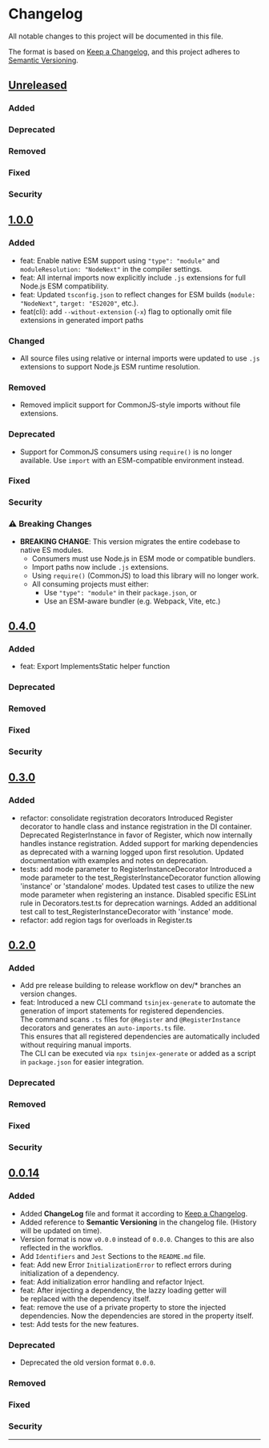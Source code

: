# Changelog

All notable changes to this project will be documented in this file.

The format is based on [Keep a Changelog](https://keepachangelog.com/en/1.1.0/),
and this project adheres to [Semantic Versioning](https://semver.org/spec/v2.0.0.html).

## [Unreleased]

### Added

### Deprecated

### Removed

### Fixed

### Security

## [1.0.0]

### Added

-   feat: Enable native ESM support using `"type": "module"` and `moduleResolution: "NodeNext"` in the compiler settings.
-   feat: All internal imports now explicitly include `.js` extensions for full Node.js ESM compatibility.
-   feat: Updated `tsconfig.json` to reflect changes for ESM builds (`module: "NodeNext"`, `target: "ES2020"`, etc.).
-   feat(cli): add `--without-extension` (`-x`) flag to optionally omit file extensions in generated import paths

### Changed

-   All source files using relative or internal imports were updated to use `.js` extensions to support Node.js ESM runtime resolution.

### Removed

-   Removed implicit support for CommonJS-style imports without file extensions.

### Deprecated

-   Support for CommonJS consumers using `require()` is no longer available. Use `import` with an ESM-compatible environment instead.

### Fixed

### Security

### ⚠️ Breaking Changes

-   **BREAKING CHANGE**: This version migrates the entire codebase to native ES modules.
    -   Consumers must use Node.js in ESM mode or compatible bundlers.
    -   Import paths now include `.js` extensions.
    -   Using `require()` (CommonJS) to load this library will no longer work.
    -   All consuming projects must either:
        -   Use `"type": "module"` in their `package.json`, or
        -   Use an ESM-aware bundler (e.g. Webpack, Vite, etc.)

## [0.4.0]

### Added

-   feat: Export ImplementsStatic helper function

### Deprecated

### Removed

### Fixed

### Security

## [0.3.0]

### Added

-   refactor: consolidate registration decorators
    Introduced Register decorator to handle class and instance registration in the DI container.
    Deprecated RegisterInstance in favor of Register, which now internally handles instance registration.
    Added support for marking dependencies as deprecated with a warning logged upon first resolution.
    Updated documentation with examples and notes on deprecation.
-   tests: add mode parameter to RegisterInstanceDecorator
    Introduced a mode parameter to the test_RegisterInstanceDecorator function allowing 'instance' or 'standalone' modes.
    Updated test cases to utilize the new mode parameter when registering an instance.
    Disabled specific ESLint rule in Decorators.test.ts for deprecation warnings.
    Added an additional test call to test_RegisterInstanceDecorator with 'instance' mode.
-   refactor: add region tags for overloads in Register.ts

## [0.2.0]

### Added

-   Add pre release building to release workflow on dev/\* branches an version changes.
-   feat: Introduced a new CLI command `tsinjex-generate` to automate the generation of import statements for registered dependencies.  
    The command scans `.ts` files for `@Register` and `@RegisterInstance` decorators and generates an `auto-imports.ts` file.  
    This ensures that all registered dependencies are automatically included without requiring manual imports.  
    The CLI can be executed via `npx tsinjex-generate` or added as a script in `package.json` for easier integration.

### Deprecated

### Removed

### Fixed

### Security

## [0.0.14]

### Added

-   Added **ChangeLog** file and format it according to [Keep a Changelog](https://keepachangelog.com/en/1.1.0/).
-   Added reference to **Semantic Versioning** in the changelog file. (History will be updated on time).
-   Version format is now `v0.0.0` instead of `0.0.0`. Changes to this are also reflected in the workflos.
-   Add `Identifiers` and `Jest` Sections to the `README.md` file.
-   feat: Add new Error `InitializationError` to reflect errors during initialization of a dependency.
-   feat: Add initialization error handling and refactor Inject.
-   feat: After injecting a dependency, the lazzy loading getter will be replaced with the dependency itself.
-   feat: remove the use of a private property to store the injected dependencies. Now the dependencies are stored in the property itself.
-   test: Add tests for the new features.

### Deprecated

-   Deprecated the old version format `0.0.0`.

### Removed

### Fixed

### Security

---

[unreleased]: https://github.com/20Max01/TSinjex/compare/v1.0.0...HEAD
[1.0.0]: https://github.com/20Max01/TSinjex/compare/v0.4.0...v1.0.0
[0.4.0]: https://github.com/20Max01/TSinjex/compare/v0.3.0...v0.4.0
[0.3.0]: https://github.com/20Max01/TSinjex/compare/v0.2.0...v0.3.0
[0.2.0]: https://github.com/20Max01/TSinjex/compare/v0.0.14...v0.2.0
[0.0.14]: https://github.com/20Max01/TSinjex/compare/v0.0.13...v0.0.14
